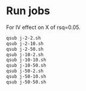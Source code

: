 

# Run jobs

For IV effect on X of rsq=0.05.

```bash
qsub j-2-2.sh
qsub j-2-10.sh
qsub j-2-50.sh
qsub j-10-2.sh
qsub j-10-10.sh
qsub j-10-50.sh
qsub j-50-2.sh
qsub j-50-10.sh
qsub j-50-50.sh
```
